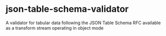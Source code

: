 json-table-schema-validator
===========================

A validator for tabular data following the JSON Table Schema RFC available as a transform stream operating in object mode
